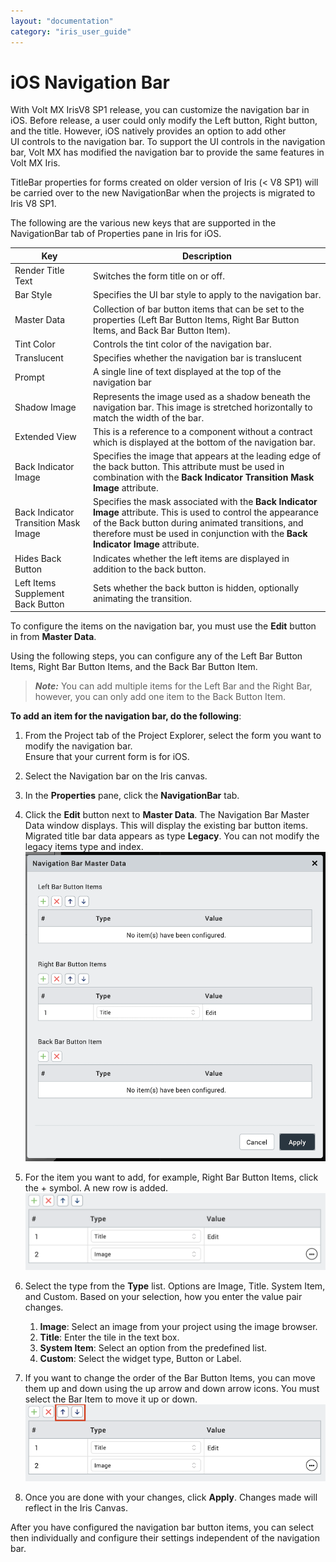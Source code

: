 ```yaml
---
layout: "documentation"
category: "iris_user_guide"
---
```

                         


iOS Navigation Bar
==================

With Volt MX IrisV8 SP1 release, you can customize the navigation bar in iOS. Before release, a user could only modify the Left button, Right button, and the title. However, iOS natively provides an option to add other UI controls to the navigation bar. To support the UI controls in the navigation bar, Volt MX has modified the navigation bar to provide the same features in Volt MX Iris.

TitleBar properties for forms created on older version of Iris (< V8 SP1) will be carried over to the new NavigationBar when the projects is migrated to Iris V8 SP1.

The following are the various new keys that are supported in the NavigationBar tab of Properties pane in Iris for iOS.

  
| Key | Description |
| --- | --- |
| Render Title Text | Switches the form title on or off. |
| Bar Style | Specifies the UI bar style to apply to the navigation bar. |
| Master Data | Collection of bar button items that can be set to the properties (Left Bar Button Items, Right Bar Button Items, and Back Bar Button Item). |
| Tint Color | Controls the tint color of the navigation bar. |
| Translucent | Specifies whether the navigation bar is translucent |
| Prompt | A single line of text displayed at the top of the navigation bar |
| Shadow Image | Represents the image used as a shadow beneath the navigation bar. This image is stretched horizontally to match the width of the bar. |
| Extended View | This is a reference to a component without a contract which is displayed at the bottom of the navigation bar. |
| Back Indicator Image | Specifies the image that appears at the leading edge of the back button. This attribute must be used in combination with the **Back Indicator Transition Mask Image** attribute. |
| Back Indicator Transition Mask Image | Specifies the mask associated with the **Back Indicator Image** attribute. This is used to control the appearance of the Back button during animated transitions, and therefore must be used in conjunction with the **Back Indicator Image** attribute. |
| Hides Back Button | Indicates whether the left items are displayed in addition to the back button. |
| Left Items Supplement Back Button | Sets whether the back button is hidden, optionally animating the transition. |

To configure the items on the navigation bar, you must use the **Edit** button in from **Master Data**.

Using the following steps, you can configure any of the Left Bar Button Items, Right Bar Button Items, and the Back Bar Button Item.

> **_Note:_** You can add multiple items for the Left Bar and the Right Bar, however, you can only add one item to the Back Button Item.

**To add an item for the navigation bar, do the following**: 

1.  From the Project tab of the Project Explorer, select the form you want to modify the navigation bar.  
    Ensure that your current form is for iOS.
2.  Select the Navigation bar on the Iris canvas.
3.  In the **Properties** pane, click the **NavigationBar** tab.  
    
4.  Click the **Edit** button next to **Master Data**. The Navigation Bar Master Data window displays. This will display the existing bar button items. Migrated title bar data appears as type **Legacy**. You can not modify the legacy items type and index.  
    ![](Resources/Images/iOS_newnavbar_2.png)
5.  For the item you want to add, for example, Right Bar Button Items, click the + symbol. A new row is added.  
    ![](Resources/Images/iOS_newnavbar_3.png)
6.  Select the type from the **Type** list. Options are Image, Title. System Item, and Custom. Based on your selection, how you enter the value pair changes.
    1.  **Image**: Select an image from your project using the image browser.
    2.  **Title**: Enter the tile in the text box.
    3.  **System Item**: Select an option from the predefined list.
    4.  **Custom**: Select the widget type, Button or Label.  
        
7.  If you want to change the order of the Bar Button Items, you can move them up and down using the up arrow and down arrow icons. You must select the Bar Item to move it up or down.  
    ![](Resources/Images/iOS_newnavbar_4.png)
8.  Once you are done with your changes, click **Apply**. Changes made will reflect in the Iris Canvas.

After you have configured the navigation bar button items, you can select then individually and configure their settings independent of the navigation bar.
